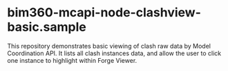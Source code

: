 # bim360-mcapi-node-clashview-basic.sample
This repository demonstrates basic viewing of clash raw data by Model Coordination API. It lists all clash instances data, and allow the user to click one instance to highlight within Forge Viewer.
